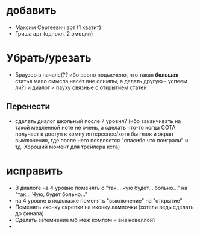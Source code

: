 # добавить 
- Максим Сергеевич арт (1 хватит)
- Гриша арт (однокл, 2 эмоции)
# Убрать/урезать
- Браузер в начале(?? ибо верно подмечено, что такая **большая** статья мало смысла несёт вне олимпы, а делать другую - успеем ли?) и диалог и пауху связные с открытием статей
## Перенести
- сделать диалог школьный после 7 уровня? (ибо заканчивать на такой медленной ноте не очень, а сделать что-то когда СОТА получает к доступ к компу интереснее/хотя бы глюк и экран выключения, где после него появляется "спасибо что поиграли" и тд. Хороший момент для трейлера кста)
# исправить
- В диалоге на 4 уровне поменять с "так... чую будет... больно..." на "так... Чую, будет больно..."
- на 4 уровне в подсказке поменять "выключение" на "открытие"
- Поменять иконку скрепки на иконку лампочки (хотели ведь сделать до финала)
- Сделать затемнение мб меж компом и виз новеллой?
- 